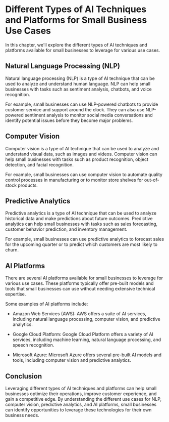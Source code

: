 Different Types of AI Techniques and Platforms for Small Business Use Cases
======================================================================================================================================

In this chapter, we'll explore the different types of AI techniques and platforms available for small businesses to leverage for various use cases.

Natural Language Processing (NLP)
---------------------------------

Natural language processing (NLP) is a type of AI technique that can be used to analyze and understand human language. NLP can help small businesses with tasks such as sentiment analysis, chatbots, and voice recognition.

For example, small businesses can use NLP-powered chatbots to provide customer service and support around the clock. They can also use NLP-powered sentiment analysis to monitor social media conversations and identify potential issues before they become major problems.

Computer Vision
---------------

Computer vision is a type of AI technique that can be used to analyze and understand visual data, such as images and videos. Computer vision can help small businesses with tasks such as product recognition, object detection, and facial recognition.

For example, small businesses can use computer vision to automate quality control processes in manufacturing or to monitor store shelves for out-of-stock products.

Predictive Analytics
--------------------

Predictive analytics is a type of AI technique that can be used to analyze historical data and make predictions about future outcomes. Predictive analytics can help small businesses with tasks such as sales forecasting, customer behavior prediction, and inventory management.

For example, small businesses can use predictive analytics to forecast sales for the upcoming quarter or to predict which customers are most likely to churn.

AI Platforms
------------

There are several AI platforms available for small businesses to leverage for various use cases. These platforms typically offer pre-built models and tools that small businesses can use without needing extensive technical expertise.

Some examples of AI platforms include:

* Amazon Web Services (AWS): AWS offers a suite of AI services, including natural language processing, computer vision, and predictive analytics.

* Google Cloud Platform: Google Cloud Platform offers a variety of AI services, including machine learning, natural language processing, and speech recognition.

* Microsoft Azure: Microsoft Azure offers several pre-built AI models and tools, including computer vision and predictive analytics.

Conclusion
----------

Leveraging different types of AI techniques and platforms can help small businesses optimize their operations, improve customer experience, and gain a competitive edge. By understanding the different use cases for NLP, computer vision, predictive analytics, and AI platforms, small businesses can identify opportunities to leverage these technologies for their own business needs.
